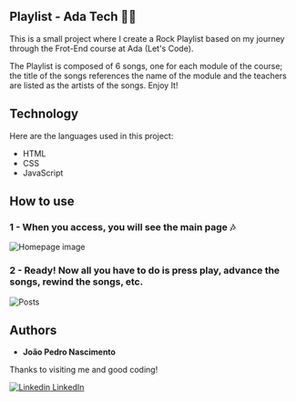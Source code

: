 ## Playlist - Ada Tech 👨‍💻

This is a small project where I create a Rock Playlist based on my journey through the Frot-End course at Ada (Let's Code).

The Playlist is composed of 6 songs, one for each module of the course; the title of the songs references the name of the module and the teachers are listed as the artists of the songs.
Enjoy It!


## Technology 

Here are the languages used in this project:

* HTML
* CSS
* JavaScript

## How to use

### 1 - When you access, you will see the main page 🎶

![Homepage image](https://github.com/joaopedronm/Playlist-AdaTech/screenshots/main-page.jpg)

### 2 - Ready! Now all you have to do is press play, advance the songs, rewind the songs, etc.

![Posts](https://github.com/joaopedronm/Playlist-AdaTech/screenshots/second-page.jpg)

  ## Authors

  * **João Pedro Nascimento** 

  Thanks to visiting me and good coding!
  
  [![Linkedin](https://i.stack.imgur.com/gVE0j.png) LinkedIn](https://www.linkedin.com/in/joaopedronascimento/)
